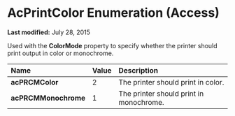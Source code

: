 
# AcPrintColor Enumeration (Access)

 **Last modified:** July 28, 2015

Used with the  **ColorMode** property to specify whether the printer should print output in color or monochrome.


|**Name**|**Value**|**Description**|
|:-----|:-----|:-----|
| **acPRCMColor**|2|The printer should print in color. |
| **acPRCMMonochrome**|1|The printer should print in monochrome. |

